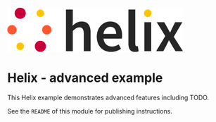 ![helix-logo](./images/helix_logo.png) <!-- this image is served from this content repository -->

# Helix - advanced example

This Helix example demonstrates advanced features including TODO.

See the `README` of this module for publishing instructions.